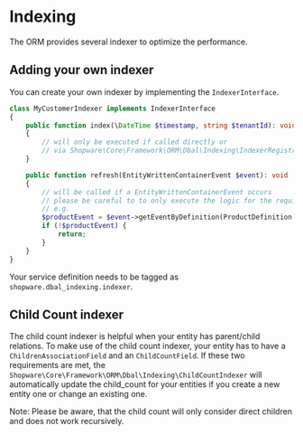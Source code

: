 # Indexing

The ORM provides several indexer to optimize the performance.

## Adding your own indexer

You can create your own indexer by implementing the `IndexerInterface`.

```php
class MyCustomerIndexer implements IndexerInterface
{
    public function index(\DateTime $timestamp, string $tenantId): void
    {
        // will only be executed if called directly or 
        // via Shopware\Core\Framework\ORM\Dbal\Indexing\IndexerRegistry->index() 
    }

    public function refresh(EntityWrittenContainerEvent $event): void
    {
        // will be called if a EntityWrittenContainerEvent occurs
        // please be careful to to only execute the logic for the required entites
        // e.g.
        $productEvent = $event->getEventByDefinition(ProductDefinition::class);
        if (!$productEvent) {
            return;
        }
    }
}
```

Your service definition needs to be tagged as 
`shopware.dbal_indexing.indexer`.

## Child Count indexer

The child count indexer is helpful when your entity has parent/child relations. 
To make use of the child count indexer, your entity has to have a `ChildrenAssociationField` 
and an `ChildCountField`. If these two requirements are met, the 
`Shopware\Core\Framework\ORM\Dbal\Indexing\ChildCountIndexer` will automatically update
the child_count for your entities if you create a new entity one or change an existing one.

Note: Please be aware, that the child count will only consider direct children 
and does not work recursively.
